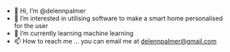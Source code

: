 - 👋 Hi, I’m @delennpalmer
- 👀 I’m interested in utilising software to make a smart home personalised for the user
- 🌱 I’m currently learning machine learning
- 📫 How to reach me ... you can email me at delennpalmer@gmail.com

<!---
delennpalmer/delennpalmer is a ✨ special ✨ repository because its `README.md` (this file) appears on your GitHub profile.
You can click the Preview link to take a look at your changes.
--->
